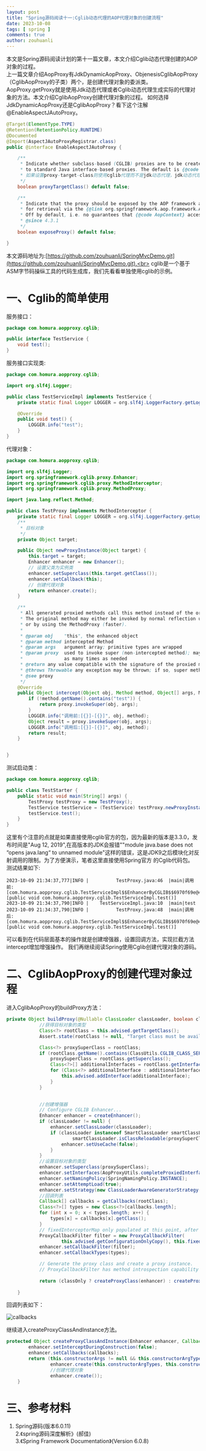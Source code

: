 ```yaml
---
layout: post
title: "Spring源码阅读十一:Cglib动态代理的AOP代理对象的创建流程"
date: 2023-10-08
tags: [ spring ]
comments: true
author: zouhuanli
---
```


本文是Spring源码阅读计划的第十一篇文章，本文介绍Cglib动态代理创建的AOP对象的过程。<br>
上一篇文章介绍AopProxy有JdkDynamicAopProxy、ObjenesisCglibAopProxy（CglibAopProxy的子类）两个，是创建代理对象的委派类。
AopProxy.getProxy就是使用Jdk动态代理或者Cglib动态代理生成实际的代理对象的方法。本文介绍CglibAopProxy创建代理对象的过程。
如何选择JdkDynamicAopProxy还是CglibAopProxy？看下这个注解@EnableAspectJAutoProxy。

```java
@Target(ElementType.TYPE)
@Retention(RetentionPolicy.RUNTIME)
@Documented
@Import(AspectJAutoProxyRegistrar.class)
public @interface EnableAspectJAutoProxy {

	/**
	 * Indicate whether subclass-based (CGLIB) proxies are to be created as opposed
	 * to standard Java interface-based proxies. The default is {@code false}.
     * 如果设置proxy-target-class则使用cglib代理而不是jdk动态代理，jdk动态代理只能代理接口
	 */
	boolean proxyTargetClass() default false;

	/**
	 * Indicate that the proxy should be exposed by the AOP framework as a {@code ThreadLocal}
	 * for retrieval via the {@link org.springframework.aop.framework.AopContext} class.
	 * Off by default, i.e. no guarantees that {@code AopContext} access will work.
	 * @since 4.3.1
	 */
	boolean exposeProxy() default false;

}

```

本文源码地址为:[https://github.com/zouhuanli/SpringMvcDemo.git](https://github.com/zouhuanli/SpringMvcDemo.git).<br>
cglib是一个基于ASM字节码操纵工具的代码生成库，我们先看看单独使用cglib的示例。

# 一、Cglib的简单使用

服务接口：
```java
package com.homura.aopproxy.cglib;

public interface TestService {
    void test();
}

```
服务接口实现类:
```java
package com.homura.aopproxy.cglib;

import org.slf4j.Logger;

public class TestServiceImpl implements TestService {
    private static final Logger LOGGER = org.slf4j.LoggerFactory.getLogger(TestServiceImpl.class);

    @Override
    public void test() {
        LOGGER.info("test");
    }
}

```
代理对象：
```java
package com.homura.aopproxy.cglib;

import org.slf4j.Logger;
import org.springframework.cglib.proxy.Enhancer;
import org.springframework.cglib.proxy.MethodInterceptor;
import org.springframework.cglib.proxy.MethodProxy;

import java.lang.reflect.Method;

public class TestProxy implements MethodInterceptor {
    private static final Logger LOGGER = org.slf4j.LoggerFactory.getLogger(TestProxy.class);
    /**
     * 目标对象
     */
    private Object target;

    public Object newProxyInstance(Object target) {
        this.target = target;
        Enhancer enhancer = new Enhancer();
        // 设置父类为实例类
        enhancer.setSuperclass(this.target.getClass());
        enhancer.setCallback(this);
        // 创建代理对象
        return enhancer.create();
    }

    /**
     * All generated proxied methods call this method instead of the original method.
     * The original method may either be invoked by normal reflection using the Method object,
     * or by using the MethodProxy (faster).
     *
     * @param obj    "this", the enhanced object
     * @param method intercepted Method
     * @param args   argument array; primitive types are wrapped
     * @param proxy  used to invoke super (non-intercepted method); may be called
     *               as many times as needed
     * @return any value compatible with the signature of the proxied method. Method returning void will ignore this value.
     * @throws Throwable any exception may be thrown; if so, super method will not be invoked
     * @see proxy
     */
    @Override
    public Object intercept(Object obj, Method method, Object[] args, MethodProxy proxy) throws Throwable {
        if (!method.getName().contains("test")) {
            return proxy.invokeSuper(obj, args);
        }
        LOGGER.info("调用前:[{}]-[{}]", obj, method);
        Object result = proxy.invokeSuper(obj, args);
        LOGGER.info("调用后:[{}]-[{}]", obj, method);
        return result;
    }


}

```
测试启动类：
```java
package com.homura.aopproxy.cglib;

public class TestStarter {
    public static void main(String[] args) {
        TestProxy testProxy = new TestProxy();
        TestService testService = (TestService) testProxy.newProxyInstance(new TestServiceImpl());
        testService.test();
    }
}

```
这里有个注意的点就是如果直接使用cglib官方的包，因为最新的版本是3.3.0，发布时间是"Aug 12, 2019",在高版本的JDK会报错""module java.base 
does not “opens java.lang“ to unnamed module"这样的错误，这是JDK9之后模块化对反射调用的限制。为了方便演示，笔者这里直接使用Spring官方
的Cglib代码包。
测试结果如下:
```text
2023-10-09 21:34:37,777|INFO |          TestProxy.java:46  |main|调用前:[com.homura.aopproxy.cglib.TestServiceImpl$$EnhancerByCGLIB$$6970f69e@44be0077]-[public void com.homura.aopproxy.cglib.TestServiceImpl.test()]
2023-10-09 21:34:37,790|INFO |    TestServiceImpl.java:10  |main|test
2023-10-09 21:34:37,790|INFO |          TestProxy.java:48  |main|调用后:[com.homura.aopproxy.cglib.TestServiceImpl$$EnhancerByCGLIB$$6970f69e@44be0077]-[public void com.homura.aopproxy.cglib.TestServiceImpl.test()]

```
可以看到在代码层面基本的操作就是创建增强器，设置回调方法，实现拦截方法intercept增加增强操作。
我们再继续阅读Spring使用Cglib创建代理对象的源码。

# 二、CglibAopProxy的创建代理对象过程

进入CglibAopProxy的buildProxy方法：
```java
private Object buildProxy(@Nullable ClassLoader classLoader, boolean classOnly) {
            //获得目标对象的类型
			Class<?> rootClass = this.advised.getTargetClass();
			Assert.state(rootClass != null, "Target class must be available for creating a CGLIB proxy");

			Class<?> proxySuperClass = rootClass;
			if (rootClass.getName().contains(ClassUtils.CGLIB_CLASS_SEPARATOR)) {
				proxySuperClass = rootClass.getSuperclass();
				Class<?>[] additionalInterfaces = rootClass.getInterfaces();
				for (Class<?> additionalInterface : additionalInterfaces) {
					this.advised.addInterface(additionalInterface);
				}
			}

			
            //创建增强器
			// Configure CGLIB Enhancer...
			Enhancer enhancer = createEnhancer();
			if (classLoader != null) {
				enhancer.setClassLoader(classLoader);
				if (classLoader instanceof SmartClassLoader smartClassLoader &&
						smartClassLoader.isClassReloadable(proxySuperClass)) {
					enhancer.setUseCache(false);
				}
			}
            //设置目标对象的类型
			enhancer.setSuperclass(proxySuperClass);
			enhancer.setInterfaces(AopProxyUtils.completeProxiedInterfaces(this.advised));
			enhancer.setNamingPolicy(SpringNamingPolicy.INSTANCE);
			enhancer.setAttemptLoad(true);
			enhancer.setStrategy(new ClassLoaderAwareGeneratorStrategy(classLoader));
            //回调列表
			Callback[] callbacks = getCallbacks(rootClass);
			Class<?>[] types = new Class<?>[callbacks.length];
			for (int x = 0; x < types.length; x++) {
				types[x] = callbacks[x].getClass();
			}
			// fixedInterceptorMap only populated at this point, after getCallbacks call above
			ProxyCallbackFilter filter = new ProxyCallbackFilter(
					this.advised.getConfigurationOnlyCopy(), this.fixedInterceptorMap, this.fixedInterceptorOffset);
			enhancer.setCallbackFilter(filter);
			enhancer.setCallbackTypes(types);

			// Generate the proxy class and create a proxy instance.
			// ProxyCallbackFilter has method introspection capability with Advisor access.
			
			return (classOnly ? createProxyClass(enhancer) : createProxyClassAndInstance(enhancer, callbacks));
			
	}
```
回调列表如下：

![callbacks](https://raw.githubusercontent.com/zouhuanli/zouhuanli.github.io/master/images/2023-10-09-spring_source_code_reading_11/callbacks.png)

继续进入createProxyClassAndInstance方法。
```java
protected Object createProxyClassAndInstance(Enhancer enhancer, Callback[] callbacks) {
		enhancer.setInterceptDuringConstruction(false);
		enhancer.setCallbacks(callbacks);
		return (this.constructorArgs != null && this.constructorArgTypes != null ?
				enhancer.create(this.constructorArgTypes, this.constructorArgs) :
                //创建代理对象
				enhancer.create());
	}

```

# 三、参考材料

1. Spring源码(版本6.0.11)<br>
2.《spring源码深度解析》(郝佳)<br>
3.《Spring Framework Documentation》(Version 6.0.8)
